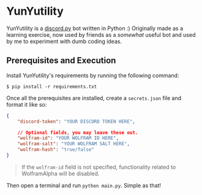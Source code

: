 # YunYutility
YunYutility is a [discord.py](https://github.com/Rapptz/discord.py) bot written in Python :) Originally made as a learning exercise, now used by friends as a *somewhat* useful bot and used by me to experiment with dumb coding ideas.

## Prerequisites and Execution
Install YunYutility's requirements by running the following command:
```
$ pip install -r requirements.txt
```

Once all the prerequisites are installed, create a `secrets.json` file and format it like so:
```json
{
    "discord-token": "YOUR DISCORD TOKEN HERE",

    // Optional fields, you may leave these out.
    "wolfram-id": "YOUR WOLFRAM ID HERE",
    "wolfram-salt": "YOUR WOLFRAM SALT HERE",
    "wolfram-hash": "true/false"
}
```

> If the `wolfram-id` field is not specified, functionality related to WolframAlpha will be disabled. 

Then open a terminal and run `python main.py`. Simple as that!
